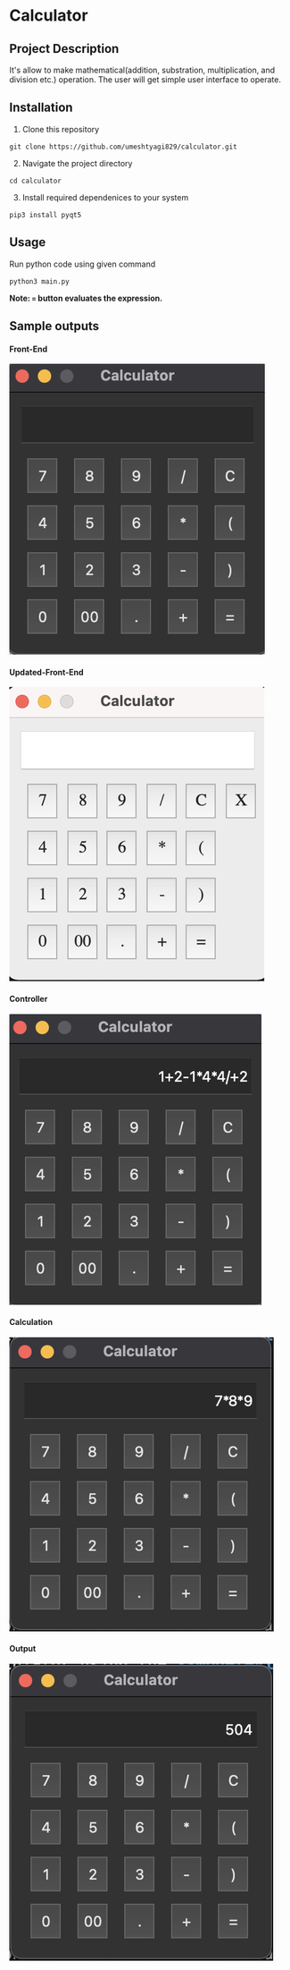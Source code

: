# Calculator

## Project Description
It's allow to make mathematical(addition, substration, multiplication, and division etc.) operation. The user will get simple user interface to operate.

## Installation 
1. Clone this repository 
```
git clone https://github.com/umeshtyagi829/calculator.git
```
2. Navigate the project directory 
```
cd calculator
```
3. Install required dependenices to your system
```
pip3 install pyqt5
```
 ## Usage
Run python code using given command 
```
python3 main.py
```

**Note: `=` button evaluates the expression.**

## Sample outputs
#### Front-End
<img src="output_screenshots/calculator_ui.png" alt="ui"/>

#### Updated-Front-End
<img src="output_screenshots/update_calculator_ui.png" alt="updated_ui"/>

#### Controller
<img src="output_screenshots/controller.png" alt="controller"/>

#### Calculation
<img src="output_screenshots/calculation.png" alt="calculation"/>

#### Output
<img src="output_screenshots/output.png" alt="output"/>


